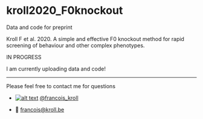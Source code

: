 # kroll2020_F0knockout

Data and code for preprint

Kroll F et al. 2020. A simple and effective F0 knockout method for rapid screening of behaviour and other complex phenotypes.

IN PROGRESS

I am currently uploading data and code!

---

Please feel free to contact me for questions

  * [![alt text][1.2]][1] [@francois_kroll](https://twitter.com/francois_kroll)

  * :email: francois@kroll.be

<!-- icons with padding -->
[1.1]: http://i.imgur.com/tXSoThF.png (twitter icon with padding)

<!-- icons without padding -->
[1.2]: http://i.imgur.com/wWzX9uB.png (twitter icon without padding)

<!-- links to your social media accounts -->
[1]: https://twitter.com/francois_kroll
